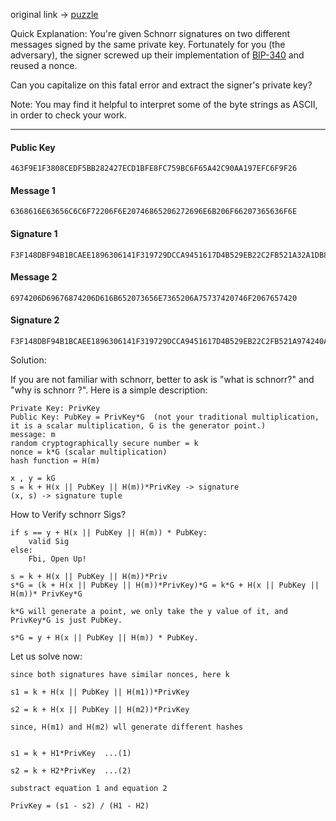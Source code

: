 original link -> [puzzle](https://gist.github.com/robot-dreams/669c13bc724fdeb9af8460c9b64d5665)

Quick Explanation:
You're given Schnorr signatures on two different messages signed by the same private key. Fortunately for you (the adversary), the signer screwed up their implementation of [BIP-340](https://github.com/bitcoin/bips/blob/master/bip-0340.mediawiki) and reused a nonce.

Can you capitalize on this fatal error and extract the signer's private key?

Note: You may find it helpful to interpret some of the byte strings as ASCII, in order to check your work.

---

#### Public Key

```
463F9E1F3808CEDF5BB282427ECD1BFE8FC759BC6F65A42C90AA197EFC6F9F26
```

#### Message 1

```
6368616E63656C6C6F72206F6E20746865206272696E6B206F66207365636F6E
```

#### Signature 1

```
F3F148DBF94B1BCAEE1896306141F319729DCCA9451617D4B529EB22C2FB521A32A1DB8D2669A00AFE7BE97AF8C355CCF2B49B9938B9E451A5C231A45993D920
```

#### Message 2

```
6974206D69676874206D616B652073656E7365206A75737420746F2067657420
```

#### Signature 2

```
F3F148DBF94B1BCAEE1896306141F319729DCCA9451617D4B529EB22C2FB521A974240A9A9403996CA01A06A3BC8F0D7B71D87FB510E897FF3EC5BF347E5C5C1
```

Solution:

If you are not familiar with schnorr, better to ask is "what is schnorr?" and "why is schnorr ?".
Here is a simple description:
```
Private Key: PrivKey
Public Key: PubKey = PrivKey*G  (not your traditional multiplication, it is a scalar multiplication, G is the generator point.)
message: m
random cryptographically secure number = k
nonce = k*G (scalar multiplication)
hash function = H(m)

x , y = kG
s = k + H(x || PubKey || H(m))*PrivKey -> signature
(x, s) -> signature tuple
```

How to Verify schnorr Sigs?
```
if s == y + H(x || PubKey || H(m)) * PubKey:
    valid Sig
else:
    Fbi, Open Up!

s = k + H(x || PubKey || H(m))*Priv
s*G = (k + H(x || PubKey || H(m))*PrivKey)*G = k*G + H(x || PubKey || H(m))* PrivKey*G

k*G will generate a point, we only take the y value of it, and PrivKey*G is just PubKey.

s*G = y + H(x || PubKey || H(m)) * PubKey.
```

Let us solve now:
```
since both signatures have similar nonces, here k

s1 = k + H(x || PubKey || H(m1))*PrivKey

s2 = k + H(x || PubKey || H(m2))*PrivKey 

since, H(m1) and H(m2) wll generate different hashes


s1 = k + H1*PrivKey  ...(1)

s2 = k + H2*PrivKey  ...(2)

substract equation 1 and equation 2

PrivKey = (s1 - s2) / (H1 - H2)

```